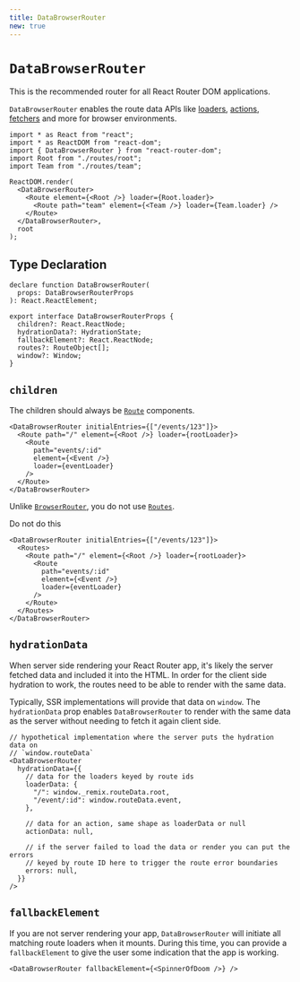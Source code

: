 ```yaml
---
title: DataBrowserRouter
new: true
---
```


# `DataBrowserRouter`

This is the recommended router for all React Router DOM applications.

`DataBrowserRouter` enables the route data APIs like [loaders][loader], [actions][action], [fetchers][fetcher] and more for browser environments.

```tsx lines=[3,7,11]
import * as React from "react";
import * as ReactDOM from "react-dom";
import { DataBrowserRouter } from "react-router-dom";
import Root from "./routes/root";
import Team from "./routes/team";

ReactDOM.render(
  <DataBrowserRouter>
    <Route element={<Root />} loader={Root.loader}>
      <Route path="team" element={<Team />} loader={Team.loader} />
    </Route>
  </DataBrowserRouter>,
  root
);
```

## Type Declaration

```tsx
declare function DataBrowserRouter(
  props: DataBrowserRouterProps
): React.ReactElement;

export interface DataBrowserRouterProps {
  children?: React.ReactNode;
  hydrationData?: HydrationState;
  fallbackElement?: React.ReactNode;
  routes?: RouteObject[];
  window?: Window;
}
```

## `children`

The children should always be [`Route`][route] components.

```tsx lines=[2-8]
<DataBrowserRouter initialEntries={["/events/123"]}>
  <Route path="/" element={<Root />} loader={rootLoader}>
    <Route
      path="events/:id"
      element={<Event />}
      loader={eventLoader}
    />
  </Route>
</DataBrowserRouter>
```

Unlike [`BrowserRouter`][browser-router], you do not use [`Routes`][routes].

<docs-error>Do not do this</docs-error>

```tsx bad lines=[2,10]
<DataBrowserRouter initialEntries={["/events/123"]}>
  <Routes>
    <Route path="/" element={<Root />} loader={rootLoader}>
      <Route
        path="events/:id"
        element={<Event />}
        loader={eventLoader}
      />
    </Route>
  </Routes>
</DataBrowserRouter>
```

## `hydrationData`

When server side rendering your React Router app, it's likely the server fetched data and included it into the HTML. In order for the client side hydration to work, the routes need to be able to render with the same data.

Typically, SSR implementations will provide that data on `window`. The `hydrationData` prop enables `DataBrowserRouter` to render with the same data as the server without needing to fetch it again client side.

```tsx
// hypothetical implementation where the server puts the hydration data on
// `window.routeData`
<DataBrowserRouter
  hydrationData={{
    // data for the loaders keyed by route ids
    loaderData: {
      "/": window._remix.routeData.root,
      "/event/:id": window.routeData.event,
    },

    // data for an action, same shape as loaderData or null
    actionData: null,

    // if the server failed to load the data or render you can put the errors
    // keyed by route ID here to trigger the route error boundaries
    errors: null,
  }}
/>
```

## `fallbackElement`

If you are not server rendering your app, `DataBrowserRouter` will initiate all matching route loaders when it mounts. During this time, you can provide a `fallbackElement` to give the user some indication that the app is working.

```tsx
<DataBrowserRouter fallbackElement={<SpinnerOfDoom />} />
```

[loader]: ../route/loader
[action]: ../route/action
[fetcher]: ../hooks/use-fetcher
[browser-router]: ./browser-router
[form]: ../components/form
[route]: ../components/route
[routes]: ../components/routes
